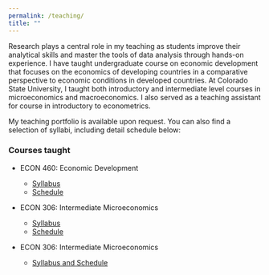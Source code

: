 ```yaml
---
permalink: /teaching/
title: ""
---
```


Research plays a central role in my teaching as students improve their
analytical skills and master the tools of data analysis through hands-on
experience. I have taught undergraduate course on economic development that
focuses on the economics of developing countries in a comparative perspective
to economic conditions in developed countries. At Colorado State University, I
taught both introductory and intermediate level courses in microeconomics and
macroeconomics. I also served as a teaching assistant for course in
introductory to econometrics.

My teaching portfolio is available upon request.
You can also find a selection of syllabi, including detail schedule below:

### Courses taught
- ECON 460: Economic Development
    - [Syllabus](/files/pdf/teaching/ECON460_801_Syllabus.pdf)
    - [Schedule](/files/pdf/teaching/ECON460_Schedule.pdf)

- ECON 306: Intermediate Microeconomics
    - [Syllabus](/files/pdf/teaching/ECON306_001_Syllabus.pdf)
    - [Schedule](/files/pdf/teaching/ECON306_801_Schedule.pdf)

- ECON 306: Intermediate Microeconomics
    - [Syllabus and Schedule](/files/pdf/teaching/ECON304_Fall20Syllabus.pdf)
